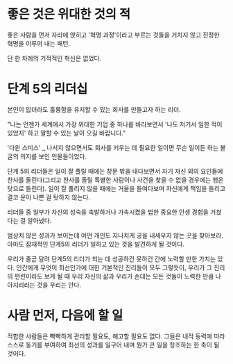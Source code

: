 # 좋은 것은 위대한 것의 적

좋은 사람을 먼저 자리에 앉히고 '혁명 과정'이라고 부르는 것들을 거치지 않고 진정한 혁명을 이루어 내는 패턴.

단 한 차례의 기적적인 혁신은 없었다. 

# 단계 5의 리더십

본인이 없더라도 훌륭함을 유지할 수 있는 회사를 만들고자 하는 리더.

"나는 언젠가 세계에서 가장 위대한 기업 중 하나를 바라보면서 '나도 저기서 일한 적이 있었지' 하고 말할 수 있는 날이 오길 바랍니다."

'다윈 스미스' _ 나서지 않으면서도 회사를 키우는 데 필요한 일이면 무슨 일이든 하는 불굴의 의지를 보인 인물들이었다.

단계 5의 리더들은 일이 잘 풀릴 때에는 창문 밖을 내다보면서 자기 자신 외의 요인들에 찬사를 돌린다(그리고 찬사를 돌릴 특별한 사람이나 사건을 찾을 수 없을 경우에는 행운 탓으로 돌린다). 일이 잘 풀리지 않을 때에는 거울을 들여다보며 자신에게 책임을 돌리고 결코 운이 나쁜 걸 탓하지 않는다.

리더들 중 일부가 자신의 성숙을 촉발하거나 가속시켰을 법한 중요한 인생 경험을 거쳤다는 걸 알아냈다.

범상치 않은 성과가 보이는데 어떤 개인도 지나치게 공을 내세우지 않는 곳을 찾아보라. 아마도 잠재적인 단계5의 리더가 일하고 있는 것을 발견하게 될 것이다.

우리가 줄곧 달려 단계5의 리더가 되는 데 성공하건 못하건 간에 노력할 만한 가치는 있다. 인간에게 무엇이 최선인가에 대한 기본적인 진리들이 모두 그렇듯이, 우리가 그 진리의 편린이라도 보게 될 때 우리 자신의 삶과 우리가 손대는 모든 것들이 노력한 만큼 나아지리라는 것을 우리는 안다.

# 사람 먼저, 다음에 할 일

적합한 사람들은 빡빡하게 관리할 필요도, 해고할 필요도 없다. 그들은 내적 동력에 따라 스스로 동기를 부여하여 최선의 성과를 일구어 내며 뭔가 큰 일을 창조하는 한 축이 될 것이다.
